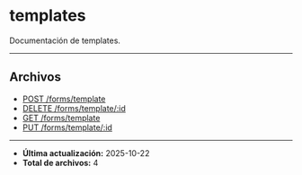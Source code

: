 # templates

Documentación de templates.

---

## Archivos

- [POST /forms/template](./template-create.md)
- [DELETE /forms/template/:id](./template-delete.md)
- [GET /forms/template](./template-list.md)
- [PUT /forms/template/:id](./template-update.md)

---

- **Última actualización:** 2025-10-22
- **Total de archivos:** 4
